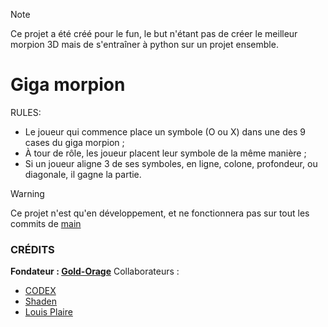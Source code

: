 
> [!NOTE]
> Ce projet a été créé pour le fun, le but n'étant pas de créer le meilleur morpion 3D mais de s'entraîner à python sur un projet ensemble.

# **Giga morpion**

RULES:
- Le joueur qui commence place un symbole (O ou X) dans une des 9 cases du giga morpion ;
- À tour de rôle, les joueur placent leur symbole de la même manière ;
- Si un joueur aligne 3 de ses symboles, en ligne, colone, profondeur, ou diagonale, il gagne la partie.

> [!WARNING]
> Ce projet n'est qu'en développement, et ne fonctionnera pas sur tout les commits de [main](https://github.com/20062021/Giga_Morpion)

### CRÉDITS

**Fondateur : [Gold-Orage](https://github.com/20062021)**
Collaborateurs :
- [CODEX](https://github.com/C0dex73)
- [Shaden](https://github.com/Shaden919)
- [Louis Plaire](https://github.com/louisPlaire)